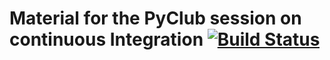 # Material for the PyClub session on continuous Integration [![Build Status](https://travis-ci.com/joacorapela/pyClubCI.svg?branch=master)](https://travis-ci.com/joacorapela/pyClubCI)


